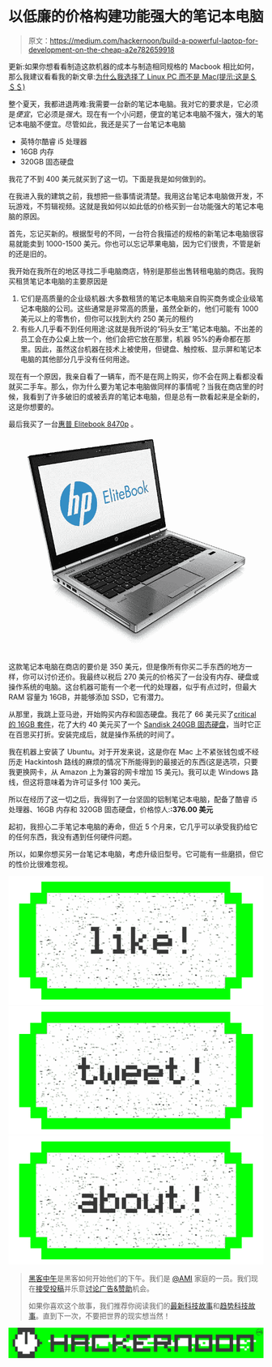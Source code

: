 # 以低廉的价格构建功能强大的笔记本电脑

> 原文：<https://medium.com/hackernoon/build-a-powerful-laptop-for-development-on-the-cheap-a2e782659918>

更新:如果你想看看制造这款机器的成本与制造相同规格的 Macbook 相比如何，那么我建议看看我的新文章:[为什么我选择了 Linux PC 而不是 Mac(提示:这是＄＄＄)](/@SunnyGolovine/why-i-chose-a-linux-pc-instead-of-opting-for-a-mac-hint-its-the-de1f16618d7d#.dw5mamev3)

整个夏天，我都进退两难:我需要一台新的笔记本电脑。我对它的要求是，它必须是*便宜*，它必须是*强大*。现在有一个小问题，便宜的笔记本电脑不强大，强大的笔记本电脑不便宜。尽管如此，我还是买了一台笔记本电脑

*   英特尔酷睿 i5 处理器
*   16GB 内存
*   320GB 固态硬盘

我花了不到 400 美元就买到了这一切。下面是我是如何做到的。

在我进入我的建筑之前，我想把一些事情说清楚。我用这台笔记本电脑做开发，不玩游戏，不剪辑视频。这就是我如何以如此低的价格买到一台功能强大的笔记本电脑的原因。

首先，忘记买新的。根据型号的不同，一台符合我描述的规格的新笔记本电脑很容易就能卖到 1000-1500 美元。你也可以忘记苹果电脑，因为它们很贵，不管是新的还是旧的。

我开始在我所在的地区寻找二手电脑商店，特别是那些出售转租电脑的商店。我购买租赁笔记本电脑的主要原因是

1.  它们是高质量的企业级机器:大多数租赁的笔记本电脑来自购买商务或企业级笔记本电脑的公司。这些通常是非常高的质量，虽然全新的，他们可能有 1000 美元以上的零售价，但你可以找到大约 250 美元的租约
2.  有些人几乎看不到任何用途:这就是我所说的“码头女王”笔记本电脑。不出差的员工会在办公桌上放一个，他们会把它放在那里，机器 95%的寿命都在那里。因此，虽然这台机器在技术上被使用，但键盘、触控板、显示屏和笔记本电脑的其他部分几乎没有任何用途。

现在有一个原因，我亲自看了一辆车，而不是在网上购买，你不会在网上看都没看就买二手车。那么，你为什么要为笔记本电脑做同样的事情呢？当我在商店里的时候，我看到了许多破旧的或被丢弃的笔记本电脑，但是总有一款看起来是全新的，这是你想要的。

最后我买了一台[惠普 Elitebook 8470p](https://www.amazon.com/HP-EliteBook-8470P-Notebook-Refurbished/dp/B014RVLTTS/ref=sr_1_3?ie=UTF8&qid=1476291080&sr=8-3&keywords=HP+Elitebook+8470p) 。

![](img/3f296822f0ea182565d8f85b1a841d82.png)

这款笔记本电脑在商店的要价是 350 美元，但是像所有你买二手东西的地方一样，你可以讨价还价。我最终以税后 270 美元的价格买了一台没有内存、硬盘或操作系统的电脑。这台机器可能有一个老一代的处理器，似乎有点过时，但最大 RAM 容量为 16GB，并能够添加 SSD，它有潜力。

从那里，我跳上亚马逊，开始购买内存和固态硬盘。我花了 66 美元买了[critical 的 16GB 套件](https://www.amazon.com/Crucial-PC3L-12800-SODIMM-204-Pin-Memory/dp/B007B5S52C/ref=sr_1_1?ie=UTF8&qid=1476291390&sr=8-1&keywords=16GB+laptop+RAM)，花了大约 40 美元买了一个 [Sandisk 240GB 固态硬盘](https://www.amazon.com/SanDisk-240GB-2-5-Inch-SDSSDA-240G-G25-Version/dp/B00S9Q9VS4/ref=sr_1_1?ie=UTF8&qid=1476291478&sr=8-1&keywords=Sandisk+240GB+SSD)，当时它正在百思买打折。安装完成后，就是操作系统的时间了。

我在机器上安装了 Ubuntu。对于开发来说，这是你在 Mac 上不紧张钱包或不经历走 Hackintosh 路线的麻烦的情况下所能得到的最接近的东西(这是选项，只要我更换网卡，从 Amazon 上为兼容的网卡增加 15 美元)。我可以走 Windows 路线，但这将意味着为许可证多付 100 美元。

所以在经历了这一切之后，我得到了一台坚固的铝制笔记本电脑，配备了酷睿 i5 处理器、16GB 内存和 320GB 固态硬盘，价格惊人:**:376.00 美元**

起初，我担心二手笔记本电脑的寿命，但近 5 个月来，它几乎可以承受我扔给它的任何东西，我没有遇到任何硬件问题。

所以，如果你想买另一台笔记本电脑，考虑升级旧型号。它可能有一些磨损，但它的性价比很难忽视。

[![](img/50ef4044ecd4e250b5d50f368b775d38.png)](http://bit.ly/HackernoonFB)[![](img/979d9a46439d5aebbdcdca574e21dc81.png)](https://goo.gl/k7XYbx)[![](img/2930ba6bd2c12218fdbbf7e02c8746ff.png)](https://goo.gl/4ofytp)

> [黑客中午](http://bit.ly/Hackernoon)是黑客如何开始他们的下午。我们是 [@AMI](http://bit.ly/atAMIatAMI) 家庭的一员。我们现在[接受投稿](http://bit.ly/hackernoonsubmission)并乐意[讨论广告&赞助](mailto:partners@amipublications.com)机会。
> 
> 如果你喜欢这个故事，我们推荐你阅读我们的[最新科技故事](http://bit.ly/hackernoonlatestt)和[趋势科技故事](https://hackernoon.com/trending)。直到下一次，不要把世界的现实想当然！

[![](img/be0ca55ba73a573dce11effb2ee80d56.png)](https://goo.gl/Ahtev1)